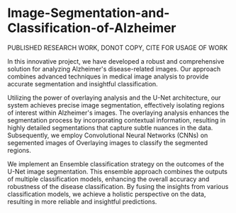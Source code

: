 # Image-Segmentation-and-Classification-of-Alzheimer

PUBLISHED RESEARCH WORK, DONOT COPY, CITE FOR USAGE OF WORK

In this innovative project, we have developed a robust and comprehensive solution for analyzing Alzheimer's disease-related images. Our approach combines advanced techniques in medical image analysis to provide accurate segmentation and insightful classification.

Utilizing the power of overlaying analysis and the U-Net architecture, our system achieves precise image segmentation, effectively isolating regions of interest within Alzheimer's images. The overlaying analysis enhances the segmentation process by incorporating contextual information, resulting in highly detailed segmentations that capture subtle nuances in the data. 
Subsequently, we employ Convolutional Neural Networks (CNNs) on segemented images of Overlaying images to classify the segmented regions.

We implement an Ensemble classification strategy on the outcomes of the U-Net image segmentation. This ensemble approach combines the outputs of multiple classification models, enhancing the overall accuracy and robustness of the disease classification. By fusing the insights from various classification models, we achieve a holistic perspective on the data, resulting in more reliable and insightful predictions.









